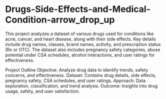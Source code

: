 # Drugs-Side-Effects-and-Medical-Condition-arrow_drop_up
This project analyzes a dataset of various drugs used for conditions like acne, cancer, and heart disease, along with their side effects. Key details include drug names, classes, brand names, activity, and prescription status (Rx or OTC). The dataset also includes pregnancy safety categories, abuse potential under CSA schedules, alcohol interactions, and user ratings for effectiveness.

Project Outline
Objective: Analyze drug data to identify trends, safety concerns, and effectiveness.
Dataset: Contains drug details, side effects, pregnancy safety, CSA schedules, and user ratings.
Approach: Data exploration, classification, and trend analysis.
Outcome: Insights into drug usage, safety, and user satisfaction.
